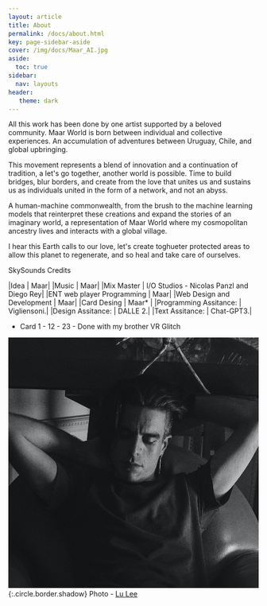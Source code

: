 ```yaml
---
layout: article
title: About
permalink: /docs/about.html
key: page-sidebar-aside
cover: /img/docs/Maar_AI.jpg
aside:
  toc: true
sidebar:
  nav: layouts
header:
   theme: dark
---
```



All this work has been done by one artist supported by a beloved community. Maar World is born between individual and collective experiences. An accumulation of adventures between Uruguay, Chile, and global upbringing.

This movement represents a blend of innovation and a continuation of tradition, a let's go together, another world is possible.
Time to build bridges, blur borders, and create from the love that unites us and sustains us as individuals united in the form of a network, and not an abyss.

A human-machine commonwealth, from the brush to the machine learning models that reinterpret these creations and expand the stories of an imaginary world, a representation of Maar World where my cosmopolitan ancestry lives and interacts with a global village.

I hear this Earth calls to our love, let's create toghueter protected areas to allow this planet to regenerate, and so heal and take care of ourselves.

SkySounds Credits

|Idea | Maar|
|Music | Maar|
|Mix Master | I/O Studios - Nicolas Panzl and Diego Rey|
|ENT web player Programming | Maar|
|Web Design and Development | Maar|
|Card Desing | Maar* |
|Programming Assitance: | Vigliensoni.| 
|Design Assitance: | DALLE 2.| 
|Text Assitance: | Chat-GPT3.|


* Card 1 - 12 - 23 - Done with my brother VR Glitch

![Image](/img/docs/001_maar.jpg){:.circle.border.shadow}
Photo - <a href="http://www.luleephoto.com" target="_blank">Lu Lee</a>

